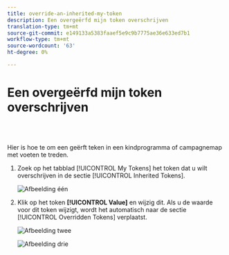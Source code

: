 ```yaml
---
title: override-an-inherited-my-token
description: Een overgeërfd mijn token overschrijven
translation-type: tm+mt
source-git-commit: e149133a5383faaef5e9c9b7775ae36e633ed7b1
workflow-type: tm+mt
source-wordcount: '63'
ht-degree: 0%

---
```



# Een overgeërfd mijn token overschrijven

<br> 

Hier is hoe te om een geërft teken in een kindprogramma of campagnemap met voeten te treden.

1. Zoek op het tabblad [!UICONTROL My Tokens] het token dat u wilt overschrijven in de sectie [!UICONTROL Inherited Tokens].

   ![Afbeelding één](/help/sky/assets/my-tokens/override-an-inherited-my-token/override-an-inherited-my-token-1.png)

1. Klik op het token **[!UICONTROL Value]** en wijzig dit. Als u de waarde voor dit token wijzigt, wordt het automatisch naar de sectie [!UICONTROL Overridden Tokens] verplaatst.

   ![Afbeelding twee](/help/sky/assets/my-tokens/override-an-inherited-my-token/override-an-inherited-my-token-2.png)

   ![Afbeelding drie](/help/sky/assets/my-tokens/override-an-inherited-my-token/override-an-inherited-my-token-3.png)